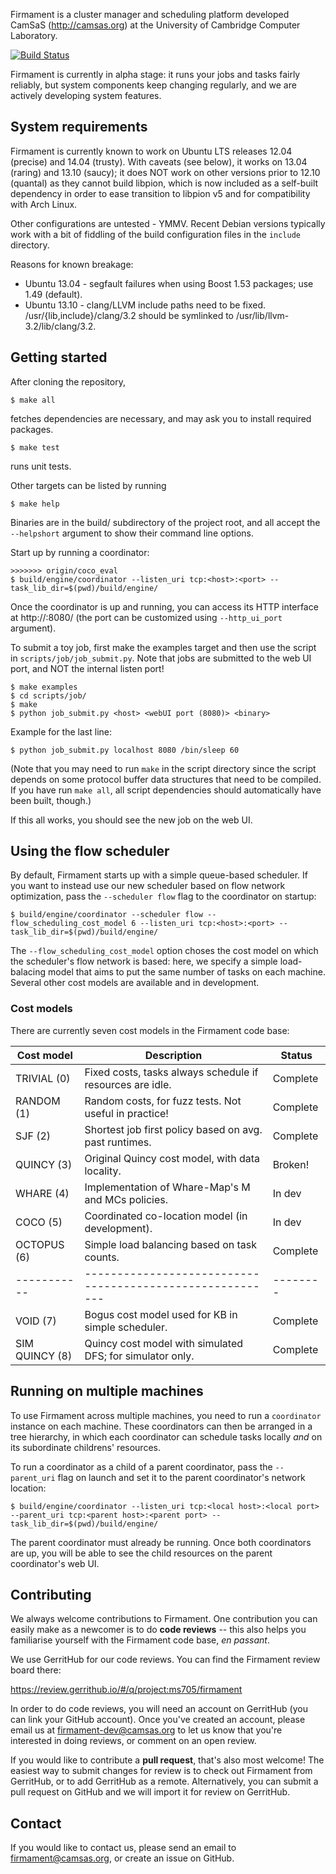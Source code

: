 Firmament is a cluster manager and scheduling platform developed CamSaS
(http://camsas.org) at the University of Cambridge Computer Laboratory.

[![Build Status](https://travis-ci.org/ms705/firmament.svg)](https://travis-ci.org/ms705/firmament)

Firmament is currently in alpha stage: it runs your jobs and tasks fairly
reliably, but system components keep changing regularly, and we are actively
developing system features.

## System requirements

Firmament is currently known to work on Ubuntu LTS releases 12.04 (precise) and
14.04 (trusty). With caveats (see below), it works on 13.04 (raring) and 13.10
(saucy); it does NOT work on other versions prior to 12.10 (quantal) as they
cannot build libpion, which is now included as a self-built dependency in order
to ease transition to libpion v5 and for compatibility with Arch Linux.

Other configurations are untested - YMMV. Recent Debian versions typically work
with a bit of fiddling of the build configuration files in the `include`
directory.

Reasons for known breakage:
 * Ubuntu 13.04 - segfault failures when using Boost 1.53 packages; use 1.49
                  (default).
 * Ubuntu 13.10 - clang/LLVM include paths need to be fixed.
                  /usr/{lib,include}/clang/3.2 should be symlinked to
                  /usr/lib/llvm-3.2/lib/clang/3.2.

## Getting started

After cloning the repository,

```console
$ make all
```

fetches dependencies are necessary, and may ask you to install required
packages.

```console
$ make test
```

runs unit tests.

Other targets can be listed by running

```console
$ make help
```

Binaries are in the build/ subdirectory of the project root, and all accept the
`--helpshort` argument to show their command line options.

Start up by running a coordinator:

```console
>>>>>>> origin/coco_eval
$ build/engine/coordinator --listen_uri tcp:<host>:<port> --task_lib_dir=$(pwd)/build/engine/
```

Once the coordinator is up and running, you can access its HTTP interface at
http://<host>:8080/ (the port can be customized using `--http_ui_port`
argument).

To submit a toy job, first make the examples target and then use the script in
`scripts/job/job_submit.py`. Note that jobs are submitted to the web UI port,
and NOT the internal listen port!

```console
$ make examples
$ cd scripts/job/
$ make
$ python job_submit.py <host> <webUI port (8080)> <binary>
```

Example for the last line:

```console
$ python job_submit.py localhost 8080 /bin/sleep 60
```

(Note that you may need to run `make` in the script directory since the script
depends on some protocol buffer data structures that need to be compiled. If
you have run `make all`, all script dependencies should automatically have been
built, though.)

If this all works, you should see the new job on the web UI.

## Using the flow scheduler

By default, Firmament starts up with a simple queue-based scheduler. If you want
to instead use our new scheduler based on flow network optimization, pass
the `--scheduler flow` flag to the coordinator on startup:

```console
$ build/engine/coordinator --scheduler flow --flow_scheduling_cost_model 6 --listen_uri tcp:<host>:<port> --task_lib_dir=$(pwd)/build/engine/
```

The `--flow_scheduling_cost_model` option choses the cost model on which the
scheduler's flow network is based: here, we specify a simple load-balacing model
that aims to put the same number of tasks on each machine. Several other cost
models are available and in development.

### Cost models

There are currently seven cost models in the Firmament code base:

| Cost model  | Description                                               | Status   |
| ----------- | --------------------------------------------------------- | -------- |
| TRIVIAL (0) | Fixed costs, tasks always schedule if resources are idle. | Complete |
| RANDOM (1)  | Random costs, for fuzz tests. Not useful in practice!     | Complete |
| SJF (2)     | Shortest job first policy based on avg. past runtimes.    | Complete |
| QUINCY (3)  | Original Quincy cost model, with data locality.           | Broken!  |
| WHARE (4)   | Implementation of Whare-Map's M and MCs policies.         | In dev   |
| COCO (5)    | Coordinated co-location model (in development).           | In dev   |
| OCTOPUS (6) | Simple load balancing based on task counts.               | Complete |
| ----------- | --------------------------------------------------------- | -------- |
| VOID (7)    | Bogus cost model used for KB in simple scheduler.         | Complete |
| SIM QUINCY (8) | Quincy cost model with simulated DFS; for simulator only. | Complete |

## Running on multiple machines

To use Firmament across multiple machines, you need to run a `coordinator`
instance on each machine. These coordinators can then be arranged in a tree
hierarchy, in which each coordinator can schedule tasks locally _and_ on its
subordinate childrens' resources.

To run a coordinator as a child of a parent coordinator, pass the `--parent_uri`
flag on launch and set it to the parent coordinator's network location:
```console
$ build/engine/coordinator --listen_uri tcp:<local host>:<local port> --parent_uri tcp:<parent host>:<parent port> --task_lib_dir=$(pwd)/build/engine/
```
The parent coordinator must already be running. Once both coordinators are up,
you will be able to see the child resources on the parent coordinator's web UI.

## Contributing

We always welcome contributions to Firmament. One contribution you can
easily make as a newcomer is to do **code reviews** -- this also helps you
familiarise yourself with the Firmament code base, _en passant_.

We use GerritHub for our code reviews. You can find the Firmament review board
there:

https://review.gerrithub.io/#/q/project:ms705/firmament

In order to do code reviews, you will need an account on GerritHub (you can link
your GitHub account). Once you've created an account, please email us at
firmament-dev@camsas.org to let us know that you're interested in doing reviews,
or comment on an open review.

If you would like to contribute a **pull request**, that's also most welcome!
The easiest way to submit changes for review is to check out Firmament from
GerritHub, or to add GerritHub as a remote. Alternatively, you can submit a pull
request on GitHub and we will import it for review on GerritHub.

## Contact

If you would like to contact us, please send an email to firmament@camsas.org,
or create an issue on GitHub.
